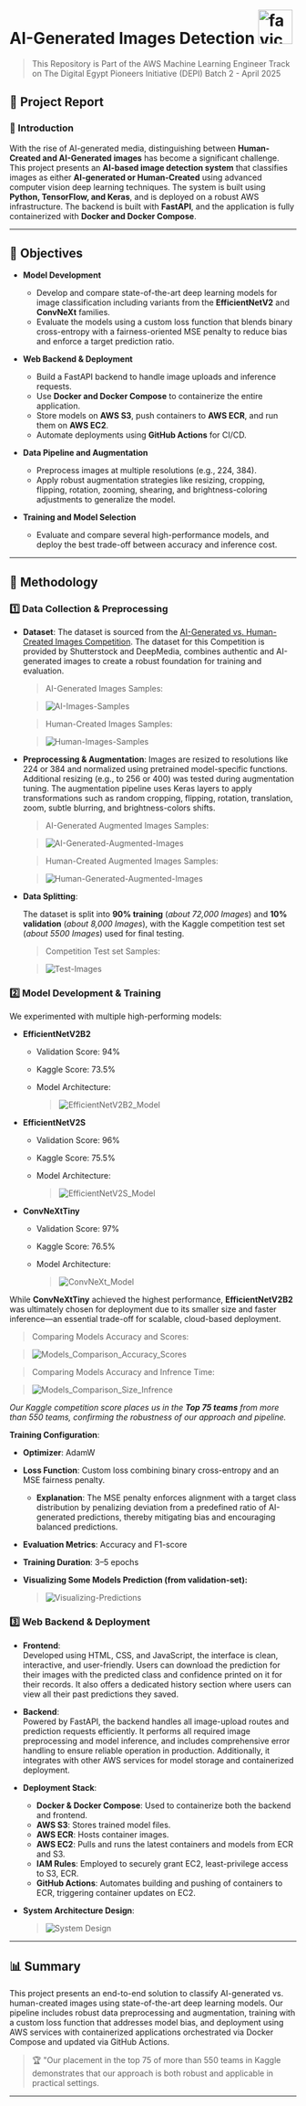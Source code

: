 # **AI-Generated Images Detection** <img src="https://github.com/user-attachments/assets/624e5c1a-8925-4945-8f10-66c656c1ffc3" alt="favicon" width="60"/> 

> This Repository is Part of the AWS Machine Learning Engineer Track on The Digital Egypt Pioneers Initiative (DEPI) Batch 2 - April 2025

## 📖 Project Report

### 📌 Introduction

With the rise of AI-generated media, distinguishing between **Human-Created and AI-Generated images** has become a significant challenge. This project presents an **AI-based image detection system** that classifies images as either **AI-generated or Human-Created** using advanced computer vision deep learning techniques. The system is built using **Python, TensorFlow, and Keras**, and is deployed on a robust AWS infrastructure. The backend is built with **FastAPI**, and the application is fully containerized with **Docker and Docker Compose**.

---

## 🎯 Objectives

- **Model Development**

  - Develop and compare state-of-the-art deep learning models for image classification including variants from the **EfficientNetV2** and **ConvNeXt** families.
  - Evaluate the models using a custom loss function that blends binary cross-entropy with a fairness-oriented MSE penalty to reduce bias and enforce a target prediction ratio.

- **Web Backend & Deployment**

  - Build a FastAPI backend to handle image uploads and inference requests.
  - Use **Docker and Docker Compose** to containerize the entire application.
  - Store models on **AWS S3**, push containers to **AWS ECR**, and run them on **AWS EC2**.
  - Automate deployments using **GitHub Actions** for CI/CD.

- **Data Pipeline and Augmentation**

  - Preprocess images at multiple resolutions (e.g., 224, 384).
  - Apply robust augmentation strategies like resizing, cropping, flipping, rotation, zooming, shearing, and brightness-coloring adjustments to generalize the model.

- **Training and Model Selection**
  - Evaluate and compare several high-performance models, and deploy the best trade-off between accuracy and inference cost.

---

## 🔬 Methodology

### 1️⃣ Data Collection & Preprocessing

- **Dataset**:
  The dataset is sourced from the [AI-Generated vs. Human-Created Images Competition](https://www.kaggle.com/competitions/detect-ai-vs-human-generated-images). The dataset for this Competition is provided by Shutterstock and DeepMedia, combines authentic and AI-generated images to create a robust foundation for training and evaluation.

  > AI-Generated  Images Samples:
  
    >  ![AI-Images-Samples](https://github.com/user-attachments/assets/2291f1b2-7d73-450e-a1b1-b843e760380b)

  > Human-Created  Images Samples:
  
    >  ![Human-Images-Samples](https://github.com/user-attachments/assets/7fcbf796-4290-4dad-911a-dc07e84e9c14)

- **Preprocessing & Augmentation**:
  Images are resized to resolutions like 224 or 384 and normalized using pretrained model-specific functions. Additional resizing (e.g., to 256 or 400) was tested during augmentation tuning. The augmentation pipeline uses Keras layers to apply transformations such as random cropping, flipping, rotation, translation, zoom, subtle blurring, and brightness-colors shifts.
  

  >AI-Generated Augmented Images Samples:
  
    > ![AI-Generated-Augmented-Images](https://github.com/user-attachments/assets/3123b181-ca05-4842-b18b-dc47f48dc5b4)

  
  > Human-Created Augmented Images Samples:
  
    >  ![Human-Generated-Augmented-Images](https://github.com/user-attachments/assets/b99f557c-cf2f-4a17-9e29-86954f69dfa5)


- **Data Splitting**:

  The dataset is split into **90% training** (*about 72,000 Images*) and **10% validation** (*about 8,000 Images*), with the Kaggle competition test set (*about 5500 Images*) used for final testing.
  > Competition Test set Samples:
  
    > ![Test-Images](https://github.com/user-attachments/assets/a9ddc0d6-b0b8-429b-bc3e-48361a232ccb)
  
### 2️⃣ Model Development & Training

We experimented with multiple high-performing models:

- **EfficientNetV2B2**

  - Validation Score: 94%
  - Kaggle Score: 73.5%
  - Model Architecture:
    
      > ![EfficientNetV2B2_Model](https://github.com/user-attachments/assets/3afd4c26-7932-42b5-b4b3-71a6ef3f03d5)


- **EfficientNetV2S**

  - Validation Score: 96%
  - Kaggle Score: 75.5%
  - Model Architecture:

      > ![EfficientNetV2S_Model](https://github.com/user-attachments/assets/61c7f82a-61ff-4ae9-81bb-16fbbdd7215f)

- **ConvNeXtTiny**

  - Validation Score: 97%
  - Kaggle Score: 76.5%
  - Model Architecture:
    
      >![ConvNeXt_Model](https://github.com/user-attachments/assets/2c9abea7-0986-4613-a4b2-4c2e4c7c8bed)

While **ConvNeXtTiny** achieved the highest performance, **EfficientNetV2B2** was ultimately chosen for deployment due to its smaller size and faster inference—an essential trade-off for scalable, cloud-based deployment.

  > Comparing Models Accuracy and Scores:

   > ![Models_Comparison_Accuracy_Scores](https://github.com/user-attachments/assets/f9e7460b-7e51-4fcd-b9fb-bf5ee7ca8b8c)

  > Comparing Models Accuracy and Infrence Time:

   > ![Models_Comparison_Size_Infrence](https://github.com/user-attachments/assets/13a612be-41c6-4c8e-a3d8-bc1b07737000)



*Our Kaggle competition score places us in the **Top 75 teams** from more than 550 teams, confirming the robustness of our approach and pipeline.*

**Training Configuration**:

- **Optimizer**: AdamW
- **Loss Function**: Custom loss combining binary cross-entropy and an MSE fairness penalty.
  - **Explanation**: The MSE penalty enforces alignment with a target class distribution by penalizing deviation from a predefined ratio of AI-generated predictions, thereby mitigating bias and encouraging balanced predictions.
- **Evaluation Metrics**: Accuracy and F1-score
- **Training Duration**: 3–5 epochs
- **Visualizing Some Models Prediction (from validation-set):**

  >![Visualizing-Predictions](https://github.com/user-attachments/assets/43d7972c-e6ba-4467-869e-7ae8ca65265e)


### 3️⃣ Web Backend & Deployment

- **Frontend**:\
  Developed using HTML, CSS, and JavaScript, the interface is clean, interactive, and user-friendly. Users can download the prediction for their images with the predicted class and confidence printed on it for their records. It also offers a dedicated history section where users can view all their past predictions they saved.

- **Backend**:\
  Powered by FastAPI, the backend handles all image-upload routes and prediction requests efficiently. It performs all required image preprocessing and model inference, and includes comprehensive error handling to ensure reliable operation in production. Additionally, it integrates with other AWS services for model storage and containerized deployment.

- **Deployment Stack**:

  - **Docker & Docker Compose**: Used to containerize both the backend and frontend.
  - **AWS S3**: Stores trained model files.
  - **AWS ECR**: Hosts container images.
  - **AWS EC2**: Pulls and runs the latest containers and models from ECR and S3.
  - **IAM Rules**: Employed to securely grant EC2, least-privilege access to S3, ECR.
  - **GitHub Actions**: Automates building and pushing of containers to ECR, triggering container updates on EC2.

- **System Architecture Design**:
  
    > ![System Design](https://github.com/user-attachments/assets/e2ca7e58-e6e6-4333-a970-077b6407c2d2)
---

## 📊 Summary

This project presents an end-to-end solution to classify AI-generated vs. human-created images using state-of-the-art deep learning models. Our pipeline includes robust data preprocessing and augmentation, training with a custom loss function that addresses model bias, and deployment using AWS services with containerized applications orchestrated via Docker Compose and updated via GitHub Actions.

> 🏆 "Our placement in the top 75 of more than 550 teams in Kaggle demonstrates that our approach is both robust and applicable in practical settings.

---
